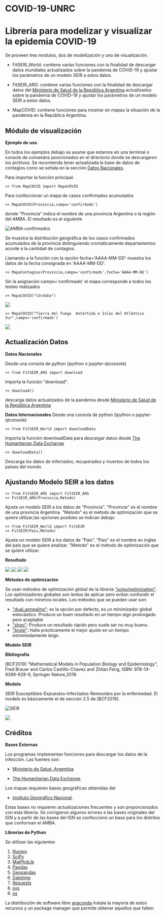 # COVID-19-UNRC
<h1> Librería para modelizar y visualizar la epidemia COVID-19 </h1>

Se proveen tres modulos, dos de modelización y uno de visualización.


* FitSEIR_World: contiene varias funciones con la finalidad de descargar datos mundiales actualizados sobre la pandemia de COVID-19 y ajustar los parámetros de   un modelo SEIR a estos datos.

* FitSEIR_ARG:  contiene varias funciones con la finalidad de descargar datos del [Ministerio de Salud de la República Argentina](https://www.argentina.gob.ar/salud) actualizados sobre la pandemia de COVID-19 y ajustar los parámetros de   un modelo SEIR a estos datos.

* MapCOVID: contiene funciones para mostrar en mapas la situación de la pandemia en la República Argentina.

<h2> Módulo de visualización </h2>

**Ejemplo de uso**

En todos los ejemplos debajo se asume que estamos en una terminal o consola de comandos posicionados en el directorio donde se descargaron los archivos. Se recomienda tener actualizada la base de datos de contagios como se señala en la sección [Datos Nacionales](#item1).

Para importar la función principal.

    >> from MapCOVID import MapaCOVID

Para confeccionar un mapa de casos confirmados acumulados

    >> MapaCOVID(Provincia,campo='confirmado')

donde "Provincia" indica el nombre de una provincia Argentina o la región del AMBA. El resultado es el siguiente

![AMBA-confirmados](Imagenes/EjemplosMapas.png)

Se muestra la distribución geográfica de los casos confirmados acumulados de la provincia distinguiendo cromáticamente departamentos acorde a la cantidad de contagios.

Llamando a la función con la opción fecha='AAAA-MM-DD' muestra los datos de la fecha consignada en 'AAAA-MM-DD'.

    >> MapaContagios(Provincia,campo='confirmado',fecha='AAAA-MM-DD')

Sin la asignación campo='confirmado' el mapa corresponde a todos los testeo realizados

    >> MapaCOVID("Córdoba")

![](Imagenes/EjemplosMapas2.png)

    >> MapaCOVID("Tierra del Fuego  Antártida e Islas del Atlántico Sur",campo='confirmado')

![](Imagenes/EjemplosMapas3.png)


<a name="item1"></a>


<h2> Actualización Datos </h2>

**Datos Nacionales**

Desde una consola de python (ipython o jupyter-qtconsole)

    >> from FitSEIR_ARG import download

Importa la función "download".

    >> download()

descarga datos actualizados de la pandemia desde [ Ministerio de Salud de la República Argentina](http://datos.salud.gob.ar/dataset/covid-19-casos-registrados-en-la-republica-argentina/archivo/fd657d02-a33a-498b-a91b-2ef1a68b8d16)



**Datos Internacionales**
Desde una consola de python (ipython o jupyter-qtconsole)

    >> from FitSEIR_World import downloadData

Importa la función downloadData para descargar datos desde [The Humanitarian Data Exchange](https://data.humdata.org/)

    >> downloadData()

Descarga los datos de infectados, recuperados y muertos de todos los paises del mundo.

<h2> Ajustando Modelo SEIR a los datos </h2>

    >> from FitSEIR_ARG import FitSEIR_ARG
    >> FitSEIR_ARG(Provincia,Metodo)

Ajusta un modelo SEIR a los datos de "Provincia". "Provincia" es  el nombre de una provincia Argentina.  "Metodo" es el método de optimización que se quiere utilizar,las opciones posibles se indican debajo

    >> from FitSEIR_World import FitSEIR
    >> FitSEIR(Pais,Metodo)

Ajusta un modelo SEIR a los datos de "Pais". "Pais" es  el nombre en ingles del país que se quiere analizar.  "Metodo" es el método de optimización que se quiere utilizar.


**Resultado**<a name=”item1″></a>

![](Imagenes/18-junio-2020-Buenos-Aires.png)
![](Imagenes/18-junio-2020-CABA.png)
![](Imagenes/18-junio-2020-Córdoba.png)
![](Imagenes/fit_SEIR_Italia_13-06-2020.png)


**Métodos de optimización**

Se usan métodos de optimización global de la librería ["scipy/optimization"](https://docs.scipy.org/doc/scipy/reference/optimize.html). Los optimizadores globales son lentos de aplicar pero evitan confundir el resultado con mínimos locales. Los métodos que se pueden usar son:

* ["dual_annealing"](https://docs.scipy.org/doc/scipy/reference/generated/scipy.optimize.dual_annealing.html#scipy.optimize.dual_annealing): es la opción por defecto, es un minimizador global estocástico.  Produce un buen resultado en un tiempo algo prolongado pero aceptable
* ["shgo"](https://docs.scipy.org/doc/scipy/reference/generated/scipy.optimize.shgo.html): Produce un resultado rápido pero suele ser no muy bueno.
* ["brute"](https://docs.scipy.org/doc/scipy/reference/generated/scipy.optimize.brute.html#scipy.optimize.brute): Halla prácticamente el mejor ajuste en un tiempo extremedamente largo.

**Modelo SEIR**

<b> Bibliografía </b>

[BCF2019] "Mathematical Models in Population Biology and Epidemiology", Fred Brauer and Carlos Castillo-Chavez and Zhilan Feng, ISBN: 978-14-9399-828-9, Springer Nature,2019.

<b>Modelo</b>


SEIR Susceptibles-Expuestos-Infectados-Removidos por la enfermedad.  El modelo es básicamente el de sección 2.5 de [BCF2019].

![SEIR](Imagenes/SEIR.png)

![](Imagenes/Formulas.png)




<h2>Créditos</h2>

**Bases Externas**

Los programas implementan funciones para descargar los datos de la infección. Las fuentes son:

* [Ministerio de Salud, Argentina](http://datos.salud.gob.ar/dataset/covid-19-casos-registrados-en-la-republica-argentina/archivo/fd657d02-a33a-498b-a91b-2ef1a68b8d16)

* [The Humanitarian Data Exchange](https://data.humdata.org/).

Los mapas requieren bases geográficas obtenidas del  

* [Instituto Geográfico Nacional](https://www.ign.gob.ar/NuestrasActividades/InformacionGeoespacial/CapasSIG).

Estas bases no requieren actualizaciones frecuentes y son proporcionados con esta librería. Se corrigieron algunos errores a las bases originales del IGN y a partir de las bases del IGN se confeccionó un base para los distritos que conforman el AMBA.

**Librerías de Python**

Se utilizan las siguientes

1. [Numpy](https://numpy.org/)
2. [SciPy](https://www.scipy.org/)
3. [MatPlotLib](https://matplotlib.org/)
4. [Pandas](https://pandas.pydata.org/)
5. [Geopandas](https://geopandas.org/)
6. [Datetime](https://docs.python.org/3/library/datetime.html)
7. [Requests](https://pypi.org/project/requests/)
8. [sys](https://docs.python.org/3/library/sys.html)
9. [os](https://docs.python.org/3/library/os.html)

La distribución de software libre [anaconda](https://www.anaconda.com/) instala la mayoría de estos recursos y un package manager que permite obtener aquellos que falten.
